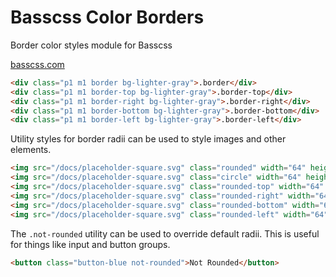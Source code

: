 # Basscss Color Borders

<p class="hide">Border color styles module for Basscss</p>

<a href="http://basscss.com" class="hide">basscss.com</a>


```html
<div class="p1 m1 border bg-lighter-gray">.border</div>
<div class="p1 m1 border-top bg-lighter-gray">.border-top</div>
<div class="p1 m1 border-right bg-lighter-gray">.border-right</div>
<div class="p1 m1 border-bottom bg-lighter-gray">.border-bottom</div>
<div class="p1 m1 border-left bg-lighter-gray">.border-left</div>
```

Utility styles for border radii can be used to style images and other elements.

```html
<img src="/docs/placeholder-square.svg" class="rounded" width="64" height="64" />
<img src="/docs/placeholder-square.svg" class="circle" width="64" height="64" />
<img src="/docs/placeholder-square.svg" class="rounded-top" width="64" height="64" />
<img src="/docs/placeholder-square.svg" class="rounded-right" width="64" height="64" />
<img src="/docs/placeholder-square.svg" class="rounded-bottom" width="64" height="64" />
<img src="/docs/placeholder-square.svg" class="rounded-left" width="64" height="64" />
```

The `.not-rounded` utility can be used to override default radii.
This is useful for things like input and button groups.

```html
<button class="button-blue not-rounded">Not Rounded</button>
```


